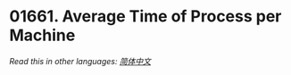 # 01661. Average Time of Process per Machine

  _Read this in other languages:_
    [_简体中文_](README.zh-CN.md)

